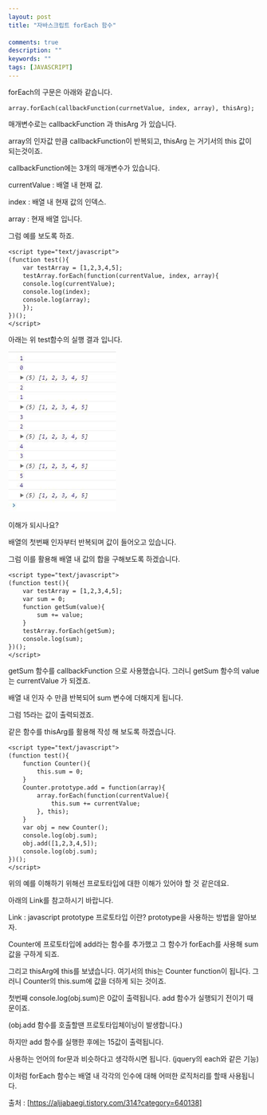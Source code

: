 ```yaml
---
layout: post
title: "자바스크립트 forEach 함수"

comments: true
description: ""
keywords: ""
tags: [JAVASCRIPT]
---
```


forEach의 구문은 아래와 같습니다.
 
```
array.forEach(callbackFunction(currnetValue, index, array), thisArg);
```
 
매개변수로는 callbackFunction 과 thisArg 가 있습니다.

array의 인자값 만큼 callbackFunction이 반복되고,  thisArg 는 거기서의 this 값이 되는것이죠.

callbackFunction에는 3개의 매개변수가 있습니다.

currentValue : 배열 내 현재 값.

index : 배열 내 현재 값의 인덱스.

array : 현재 배열 입니다.

 

그럼 예를 보도록 하죠.

```
<script type="text/javascript">
(function test(){
    var testArray = [1,2,3,4,5];
    testArray.forEach(function(currentValue, index, array){
    console.log(currentValue);
    console.log(index);
    console.log(array);
    });
})(); 
</script>
```
 

아래는 위 test함수의 실행 결과 입니다.

![456789615](/images/javascript/456789615.jpg) 

이해가 되시나요?

배열의 첫번째 인자부터 반복되며 값이 들어오고 있습니다.

그럼 이를 활용해 배열 내 값의 합을 구해보도록 하겠습니다.

```
<script type="text/javascript">
(function test(){
    var testArray = [1,2,3,4,5];
    var sum = 0;
    function getSum(value){
        sum += value;
    }
    testArray.forEach(getSum);
    console.log(sum);
})();
</script> 
```

getSum 함수를 callbackFunction 으로 사용했습니다. 그러니 getSum 함수의 value는 currentValue 가 되겠죠.

배열 내 인자 수 만큼 반복되어 sum 변수에 더해지게 됩니다.

그럼 15라는 값이 출력되겠죠.

 

같은 함수를 thisArg를 활용해 작성 해 보도록 하겠습니다.

 
```
<script type="text/javascript">
(function test(){
    function Counter(){
        this.sum = 0;
    }
    Counter.prototype.add = function(array){
        array.forEach(function(currentValue){
            this.sum += currentValue;
        }, this);
    }
    var obj = new Counter();
    console.log(obj.sum);
    obj.add([1,2,3,4,5]);
    console.log(obj.sum);
})();
</script> 
```
 

위의 예를 이해하기 위해선 프로토타입에 대한 이해가 있어야 할 것 같은데요.

아래의 Link를 참고하시기 바랍니다.

 

Link : javascript prototype 프로토타입 이란? prototype을 사용하는 방법을 알아보자.

 

Counter에 프로토타입에 add라는 함수를 추가했고 그 함수가 forEach를 사용해 sum 값을 구하게 되죠.

그리고 thisArg에 this를 보냈습니다. 여기서의 this는 Counter function이 됩니다. 그러니 Counter의 this.sum에 값을 더하게 되는 것이죠.

 

첫번째 console.log(obj.sum)은 0값이 출력됩니다. add 함수가 실행되기 전이기 때문이죠.

(obj.add 함수를 호출할땐 프로토타입체이닝이 발생합니다.)

하지만 add 함수를 실행한 후에는 15값이 출력됩니다.

 

사용하는 언어의 for문과 비슷하다고 생각하시면 됩니다. (jquery의 each와 같은 기능)

 

이처럼 forEach 함수는 배열 내 각각의 인수에 대해 어떠한 로직처리를 할때 사용됩니다.



 출처 : [https://aljjabaegi.tistory.com/314?category=640138]